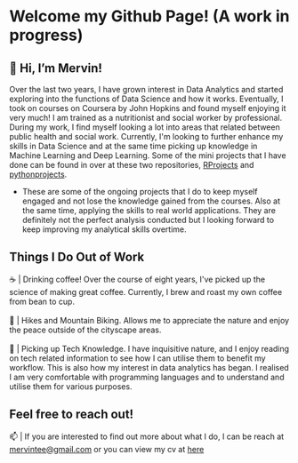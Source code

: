 # Welcome my Github Page! (A work in progress)

## 👋 Hi, I’m Mervin!
Over the last two years, I have grown interest in Data Analytics and started exploring into the functions of Data Science and how it works. Eventually, I took on courses on Coursera by John Hopkins and found myself enjoying it very much! I am trained as a nutritionist and social worker by professional. During my work, I find myself looking a lot into areas that related between public health and social work. Currently, I'm looking to further enhance my skills in Data Science and at the same time picking up knowledge in Machine Learning and Deep Learning. Some of the mini projects that I have done can be found in over at these two repositories, [RProjects](https://github.com/meRveet/RProjects) and [pythonprojects](https://github.com/meRveet/pythonprojects). 

* These are some of the ongoing projects that I do to keep myself engaged and not lose the knowledge gained from the courses. Also at the same time, applying the skills to real world applications. They are definitely not the perfect analysis conducted but I looking forward to keep improving my analytical skills overtime. 

## Things I Do Out of Work
☕️ | Drinking coffee! Over the course of eight years, I've picked up the science of making great coffee. Currently, I brew and roast my own coffee from bean to cup. <br><br>
🚵 | Hikes and Mountain Biking. Allows me to appreciate the nature and enjoy the peace outside of the cityscape areas.  <br><br>
📖 | Picking up Tech Knowledge. I have inquisitive nature, and I enjoy reading on tech related information to see how I can utilise them to benefit my workflow. This is also how my interest in data analytics has began. I realised I am very comfortable with programming languages and to understand and utilise them for various purposes. <br>

## Feel free to reach out!
📫 | If you are interested to find out more about what I do, I can be reach at mervintee@gmail.com or you can view my cv at [here](https://github.com/merveet-personalprojects/CV/raw/master/Resume_Mervin.pdf)

<!---
meRveet/meRveet is a ✨ special ✨ repository because its `README.md` (this file) appears on your GitHub profile.
You can click the Preview link to take a look at your changes.
--->
